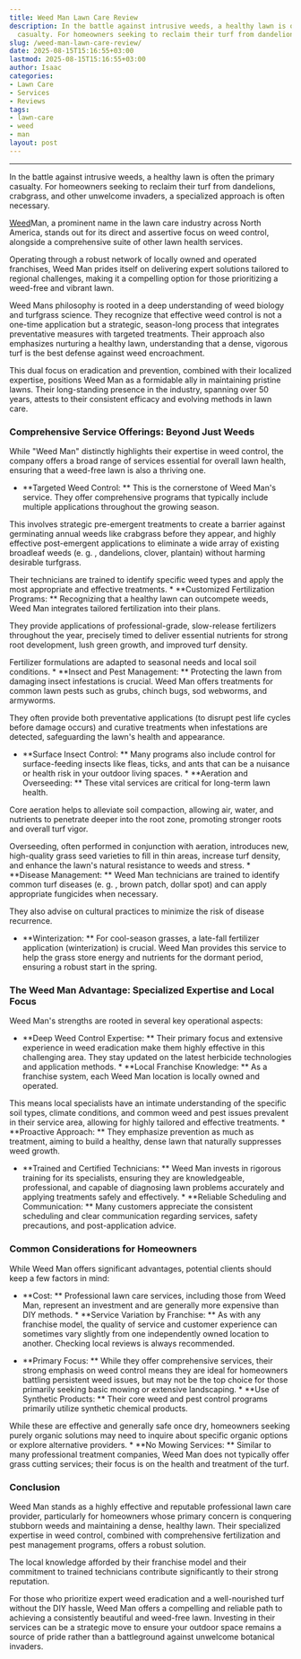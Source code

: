 ```yaml
---
title: Weed Man Lawn Care Review
description: In the battle against intrusive weeds, a healthy lawn is often the primary
  casualty. For homeowners seeking to reclaim their turf from dandelions, crabgrass,...
slug: /weed-man-lawn-care-review/
date: 2025-08-15T15:16:55+03:00
lastmod: 2025-08-15T15:16:55+03:00
author: Isaac
categories:
- Lawn Care
- Services
- Reviews
tags:
- lawn-care
- weed
- man
layout: post
---
```

---

In the battle against intrusive weeds, a healthy lawn is often the primary casualty. For homeowners seeking to reclaim their turf from dandelions, crabgrass, and other unwelcome invaders, a specialized approach is often necessary.

[Weed](https://pestpolicy.com/applying-weed-and-feed-products-to-st-augustine-grass/)Man, a prominent name in the lawn care industry across North America, stands out for its direct and assertive focus on weed control, alongside a comprehensive suite of other lawn health services.

Operating through a robust network of locally owned and operated franchises, Weed Man prides itself on delivering expert solutions tailored to regional challenges, making it a compelling option for those prioritizing a weed-free and vibrant lawn.

Weed Mans philosophy is rooted in a deep understanding of weed biology and turfgrass science. They recognize that effective weed control is not a one-time application but a strategic, season-long process that integrates preventative measures with targeted treatments. Their approach also emphasizes nurturing a healthy lawn, understanding that a dense, vigorous turf is the best defense against weed encroachment.

This dual focus on eradication and prevention, combined with their localized expertise, positions Weed Man as a formidable ally in maintaining pristine lawns. Their long-standing presence in the industry, spanning over 50 years, attests to their consistent efficacy and evolving methods in lawn care.

###  Comprehensive Service Offerings: Beyond Just Weeds

While "Weed Man" distinctly highlights their expertise in weed control, the company offers a broad range of services essential for overall lawn health, ensuring that a weed-free lawn is also a thriving one.

* **Targeted Weed Control: ** This is the cornerstone of Weed Man's service. They offer comprehensive programs that typically include multiple applications throughout the growing season.

This involves strategic pre-emergent treatments to create a barrier against germinating annual weeds like crabgrass before they appear, and highly effective post-emergent applications to eliminate a wide array of existing broadleaf weeds (e. g. , dandelions, clover, plantain) without harming desirable turfgrass.

Their technicians are trained to identify specific weed types and apply the most appropriate and effective treatments. * **Customized Fertilization Programs: ** Recognizing that a healthy lawn can outcompete weeds, Weed Man integrates tailored fertilization into their plans.

They provide applications of professional-grade, slow-release fertilizers throughout the year, precisely timed to deliver essential nutrients for strong root development, lush green growth, and improved turf density.

Fertilizer formulations are adapted to seasonal needs and local soil conditions. * **Insect and Pest Management: ** Protecting the lawn from damaging insect infestations is crucial. Weed Man offers treatments for common lawn pests such as grubs, chinch bugs, sod webworms, and armyworms.

They often provide both preventative applications (to disrupt pest life cycles before damage occurs) and curative treatments when infestations are detected, safeguarding the lawn's health and appearance.

* **Surface Insect Control: ** Many programs also include control for surface-feeding insects like fleas, ticks, and ants that can be a nuisance or health risk in your outdoor living spaces. * **Aeration and Overseeding: ** These vital services are critical for long-term lawn health.

Core aeration helps to alleviate soil compaction, allowing air, water, and nutrients to penetrate deeper into the root zone, promoting stronger roots and overall turf vigor.

Overseeding, often performed in conjunction with aeration, introduces new, high-quality grass seed varieties to fill in thin areas, increase turf density, and enhance the lawn's natural resistance to weeds and stress. * **Disease Management: ** Weed Man technicians are trained to identify common turf diseases (e. g. , brown patch, dollar spot) and can apply appropriate fungicides when necessary.

They also advise on cultural practices to minimize the risk of disease recurrence.

* **Winterization: ** For cool-season grasses, a late-fall fertilizer application (winterization) is crucial. Weed Man provides this service to help the grass store energy and nutrients for the dormant period, ensuring a robust start in the spring.

###  The Weed Man Advantage: Specialized Expertise and Local Focus

Weed Man's strengths are rooted in several key operational aspects:

* **Deep Weed Control Expertise: ** Their primary focus and extensive experience in weed eradication make them highly effective in this challenging area. They stay updated on the latest herbicide technologies and application methods. * **Local Franchise Knowledge: ** As a franchise system, each Weed Man location is locally owned and operated.

This means local specialists have an intimate understanding of the specific soil types, climate conditions, and common weed and pest issues prevalent in their service area, allowing for highly tailored and effective treatments. * **Proactive Approach: ** They emphasize prevention as much as treatment, aiming to build a healthy, dense lawn that naturally suppresses weed growth.

* **Trained and Certified Technicians: ** Weed Man invests in rigorous training for its specialists, ensuring they are knowledgeable, professional, and capable of diagnosing lawn problems accurately and applying treatments safely and effectively. * **Reliable Scheduling and Communication: ** Many customers appreciate the consistent scheduling and clear communication regarding services, safety precautions, and post-application advice.

###  Common Considerations for Homeowners

While Weed Man offers significant advantages, potential clients should keep a few factors in mind:

* **Cost: ** Professional lawn care services, including those from Weed Man, represent an investment and are generally more expensive than DIY methods. * **Service Variation by Franchise: ** As with any franchise model, the quality of service and customer experience can sometimes vary slightly from one independently owned location to another. Checking local reviews is always recommended.

* **Primary Focus: ** While they offer comprehensive services, their strong emphasis on weed control means they are ideal for homeowners battling persistent weed issues, but may not be the top choice for those primarily seeking basic mowing or extensive landscaping. * **Use of Synthetic Products: ** Their core weed and pest control programs primarily utilize synthetic chemical products.

While these are effective and generally safe once dry, homeowners seeking purely organic solutions may need to inquire about specific organic options or explore alternative providers. * **No Mowing Services: ** Similar to many professional treatment companies, Weed Man does not typically offer grass cutting services; their focus is on the health and treatment of the turf.

###  Conclusion

Weed Man stands as a highly effective and reputable professional lawn care provider, particularly for homeowners whose primary concern is conquering stubborn weeds and maintaining a dense, healthy lawn. Their specialized expertise in weed control, combined with comprehensive fertilization and pest management programs, offers a robust solution.

The local knowledge afforded by their franchise model and their commitment to trained technicians contribute significantly to their strong reputation.

For those who prioritize expert weed eradication and a well-nourished turf without the DIY hassle, Weed Man offers a compelling and reliable path to achieving a consistently beautiful and weed-free lawn. Investing in their services can be a strategic move to ensure your outdoor space remains a source of pride rather than a battleground against unwelcome botanical invaders.
